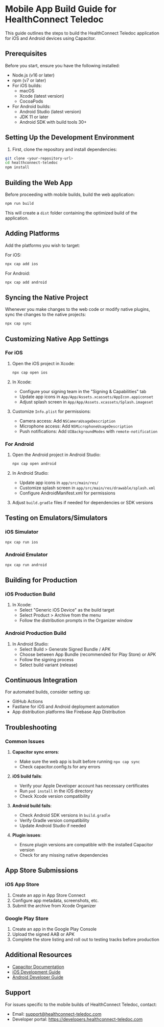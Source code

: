 
# Mobile App Build Guide for HealthConnect Teledoc

This guide outlines the steps to build the HealthConnect Teledoc application for iOS and Android devices using Capacitor.

## Prerequisites

Before you start, ensure you have the following installed:

- Node.js (v16 or later)
- npm (v7 or later)
- For iOS builds:
  - macOS
  - Xcode (latest version)
  - CocoaPods
- For Android builds:
  - Android Studio (latest version)
  - JDK 11 or later
  - Android SDK with build tools 30+

## Setting Up the Development Environment

1. First, clone the repository and install dependencies:

```bash
git clone <your-repository-url>
cd healthconnect-teledoc
npm install
```

## Building the Web App

Before proceeding with mobile builds, build the web application:

```bash
npm run build
```

This will create a `dist` folder containing the optimized build of the application.

## Adding Platforms

Add the platforms you wish to target:

For iOS:
```bash
npx cap add ios
```

For Android:
```bash
npx cap add android
```

## Syncing the Native Project

Whenever you make changes to the web code or modify native plugins, sync the changes to the native projects:

```bash
npx cap sync
```

## Customizing Native App Settings

### For iOS

1. Open the iOS project in Xcode:
   ```bash
   npx cap open ios
   ```

2. In Xcode:
   - Configure your signing team in the "Signing & Capabilities" tab
   - Update app icons in `App/App/Assets.xcassets/AppIcon.appiconset`
   - Adjust splash screen in `App/App/Assets.xcassets/Splash.imageset`

3. Customize `Info.plist` for permissions:
   - Camera access: Add `NSCameraUsageDescription`
   - Microphone access: Add `NSMicrophoneUsageDescription`
   - Push notifications: Add `UIBackgroundModes` with `remote-notification`

### For Android

1. Open the Android project in Android Studio:
   ```bash
   npx cap open android
   ```

2. In Android Studio:
   - Update app icons in `app/src/main/res/`
   - Customize splash screen in `app/src/main/res/drawable/splash.xml`
   - Configure AndroidManifest.xml for permissions

3. Adjust `build.gradle` files if needed for dependencies or SDK versions

## Testing on Emulators/Simulators

### iOS Simulator
```bash
npx cap run ios
```

### Android Emulator
```bash
npx cap run android
```

## Building for Production

### iOS Production Build

1. In Xcode:
   - Select "Generic iOS Device" as the build target
   - Select Product > Archive from the menu
   - Follow the distribution prompts in the Organizer window

### Android Production Build

1. In Android Studio:
   - Select Build > Generate Signed Bundle / APK
   - Choose between App Bundle (recommended for Play Store) or APK
   - Follow the signing process
   - Select build variant (release)

## Continuous Integration

For automated builds, consider setting up:
- GitHub Actions
- Fastlane for iOS and Android deployment automation
- App distribution platforms like Firebase App Distribution

## Troubleshooting

### Common Issues

1. **Capacitor sync errors**:
   - Make sure the web app is built before running `npx cap sync`
   - Check capacitor.config.ts for any errors

2. **iOS build fails**:
   - Verify your Apple Developer account has necessary certificates
   - Run `pod install` in the iOS directory
   - Check Xcode version compatibility

3. **Android build fails**:
   - Check Android SDK versions in `build.gradle`
   - Verify Gradle version compatibility
   - Update Android Studio if needed

4. **Plugin issues**:
   - Ensure plugin versions are compatible with the installed Capacitor version
   - Check for any missing native dependencies

## App Store Submissions

### iOS App Store

1. Create an app in App Store Connect
2. Configure app metadata, screenshots, etc.
3. Submit the archive from Xcode Organizer

### Google Play Store

1. Create an app in the Google Play Console
2. Upload the signed AAB or APK
3. Complete the store listing and roll out to testing tracks before production

## Additional Resources

- [Capacitor Documentation](https://capacitorjs.com/docs)
- [iOS Development Guide](https://developer.apple.com/ios/submit/)
- [Android Developer Guide](https://developer.android.com/distribute/best-practices/launch)

## Support

For issues specific to the mobile builds of HealthConnect Teledoc, contact:
- Email: support@healthconnect-teledoc.com
- Developer portal: https://developers.healthconnect-teledoc.com
